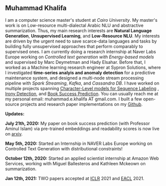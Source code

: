 ## Muhammad Khalifa
I am a computer science master's student at *Cairo University*. My master's work is on Low-resource multi-dialectal Arabic NLU and abstractive summarization. Thus, my main research interests are **Natural Language Generation**, **Unsupervised Learning**, and **Low-Resource NLU**. My interests are driven by the urgent need to save scarce-data languages and tasks by building fully unsupervised approaches that perform comparably to supervised ones. I am currently doing a research internship at Naver Labs Europe working on *Controlled text generation with Energy-based models* and supervised by Marc Deymetman and Hady Elsahar. Before that, I worked as a Machine learning research engineer at Sypron Solutions, where I investigated **time-series analyis and anomaly detection** for a predictive maintenance system, and designed a multi-node stream processing pipeline with *Spark Streaming*, *Kafka*, and *Cassandra DB*. I have worked on multiple projects spanning   [Character-Level models for Sequence Labeling](https://www.researchgate.net/publication/333326547_Character_Convolutions_for_Arabic_Named_Entity_Recognition_with_Long_Short-Term_Memory_Networks/citations) , [Irony Detection](http://ceur-ws.org/Vol-2517/T4-7.pdf), and [Book Success Prediction](https://arxiv.org/abs/2007.11073). You can usually reach me at my personal email: muhammad.e.khalifa AT gmail.com. I built a few open-source projects and research paper implementations on my [Github](https://github.com/mohammadKhalifa).




**Updates:**



**July 21th, 2020:** My paper on book success prediction (with Professor Aminul Islam) via pre-trained embeddings and readability scores is now live on [arxiv](https://arxiv.org/abs/2007.11073).

**May 5th, 2020:** Started an Internship in NAVER Labs Europe working on Controlled Text Generation with distributional constraints!

**October 12th, 2020:** Started an applied scientist internship at Amazon Web Services, working with Miguel Ballesteros and Kathleen Mckeown on summarization.

**Jan 12th, 2021:** TWO papers accepted at [ICLR](https://openreview.net/forum?id=jWkw45-9AbL) 2021 and [EACL](https://arxiv.org/abs/2101.04758) 2021. 
